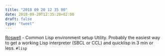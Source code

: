```yaml
---
title: "2018 09 20 12 35 00"
date: 2018-09-20T12:35:20+02:00
draft: false
type: "tweet"
---
```

[Roswell](https://github.com/roswell/roswell) - Common Lisp environment setup Utility. Probably the easiest way to get a working Lisp interpreter (SBCL or CCL) and quicklisp in 3 min or less. `#lisp`
